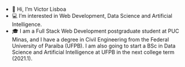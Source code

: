 - 👋 Hi, I’m Victor Lisboa
- :computer: I’m interested in Web Development, Data Science and Artificial Intelligence.
- :mortar_board: I am a Full Stack Web Development postgraduate student at PUC Minas, and I have a degree in Civil Engineering from the Federal University of Paraiba (UFPB). I am also going to start a BSc in Data Science and Artificial Intelligence at UFPB in the next college term (2021.1).


<!---
jvclisboa/jvclisboa is a ✨ special ✨ repository because its `README.md` (this file) appears on your GitHub profile.
You can click the Preview link to take a look at your changes.
--->
